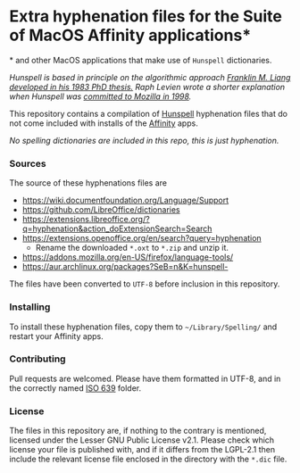 # Extra hyphenation files for the Suite of MacOS Affinity applications*
\* and other MacOS applications that make use of `Hunspell` dictionaries.

*Hunspell is based in principle on the algorithmic approach [Franklin M. Liang developed in his 1983 PhD thesis.](https://tug.org/docs/liang/)
Raph Levien wrote a shorter explanation when Hunspell was [committed to Mozilla in 1998](https://github.com/hunspell/hyphen/blob/master/README.hyphen).*

This repository contains a compilation of [Hunspell](https://hunspell.github.io) hyphenation files that do not come included with installs of the [Affinity](https://affinity.serif.com/) apps.

*No spelling dictionaries are included in this repo, this is just hyphenation.*

### Sources
The source of these hyphenations files are
* https://wiki.documentfoundation.org/Language/Support
* https://github.com/LibreOffice/dictionaries
* https://extensions.libreoffice.org/?q=hyphenation&action_doExtensionSearch=Search
* https://extensions.openoffice.org/en/search?query=hyphenation
  - Rename the downloaded `*.oxt` to `*.zip` and unzip it.
* https://addons.mozilla.org/en-US/firefox/language-tools/
* https://aur.archlinux.org/packages?SeB=n&K=hunspell-

The files have been converted to `UTF-8` before inclusion in this repository.

### Installing
To install these hyphenation files, copy them to `~/Library/Spelling/` and restart your Affinity apps.

### Contributing
Pull requests are welcomed. Please have them formatted in UTF-8, and in the correctly named [ISO 639](https://en.wikipedia.org/wiki/List_of_ISO_639-1_codes) folder.

### License
The files in this repository are, if nothing to the contrary is mentioned, licensed under the Lesser GNU Public License v2.1.
Please check which license your file is published with, and if it differs from the LGPL-2.1 then include the relevant license file enclosed in the directory with the `*.dic` file.